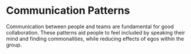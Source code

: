 # Communication Patterns

Communication between people and teams are fundamental for good collaboration. These patterns aid people to feel included by speaking their mind and finding commonalities, while reducing effects of egos within the group. 

